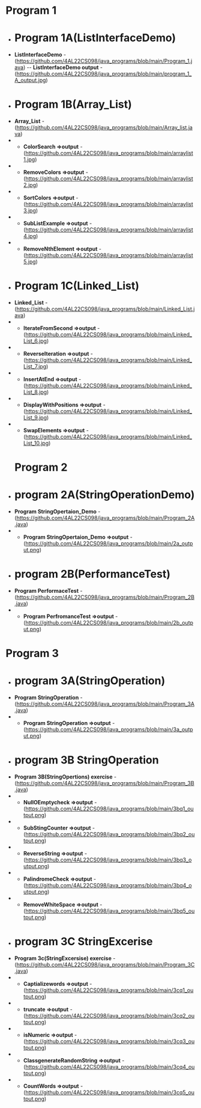 
 # Program 1 
- # Program 1A(ListInterfaceDemo)
- **ListInterfaceDemo** - (https://github.com/4AL22CS098/java_programs/blob/main/Program_1.java)
-- **ListInterfaceDemo output** - (https://github.com/4AL22CS098/java_programs/blob/main/program_1_A_output.jpg)
- # Program 1B(Array_List)
- **Array_List** - (https://github.com/4AL22CS098/java_programs/blob/main/Array_list.java)
- -  **ColorSearch  =>output** - (https://github.com/4AL22CS098/java_programs/blob/main/arraylist1.jpg)
- - **RemoveColors =>output** - (https://github.com/4AL22CS098/java_programs/blob/main/arraylist2.jpg)
- - **SortColors =>output** - (https://github.com/4AL22CS098/java_programs/blob/main/arraylist3.jpg)
- - **SubListExample =>output** - (https://github.com/4AL22CS098/java_programs/blob/main/arraylist4.jpg)
- - **RemoveNthElement =>output** - (https://github.com/4AL22CS098/java_programs/blob/main/arraylist5.jpg)
-  # Program 1C(Linked_List)
-  **Linked_List** -(https://github.com/4AL22CS098/java_programs/blob/main/Linked_List.java)
- - **IterateFromSecond =>output** - (https://github.com/4AL22CS098/java_programs/blob/main/Linked_List_6.jpg)
- - **ReverseIteration =>output** - (https://github.com/4AL22CS098/java_programs/blob/main/Linked_List_7.jpg)
- - **InsertAtEnd =>output** - (https://github.com/4AL22CS098/java_programs/blob/main/Linked_List_8.jpg)
- - **DisplayWithPositions =>output** - (https://github.com/4AL22CS098/java_programs/blob/main/Linked_List_9.jpg)
- - **SwapElements =>output** - (https://github.com/4AL22CS098/java_programs/blob/main/Linked_List_10.jpg)
  # Program 2
- # program 2A(StringOperationDemo)
- **Program StringOpertaion_Demo** -(https://github.com/4AL22CS098/java_programs/blob/main/Program_2A.java)
- - **Program StringOpertaion_Demo =>output** -(https://github.com/4AL22CS098/java_programs/blob/main/2a_output.png)
-  # program 2B(PerformanceTest)
- **Program PerformaceTest** -(https://github.com/4AL22CS098/java_programs/blob/main/Program_2B.java)
- - **Program PerfromanceTest =>output** -(https://github.com/4AL22CS098/java_programs/blob/main/2b_output.png)
 # Program 3
- # program 3A(StringOperation)
- **Program StringOperation** -(https://github.com/4AL22CS098/java_programs/blob/main/Program_3A.java)
- - **Program StringOperation =>output** -(https://github.com/4AL22CS098/java_programs/blob/main/3a_output.png)
- # program 3B StringOperation
-  **Program 3B(StringOpertions) exercise** -(https://github.com/4AL22CS098/java_programs/blob/main/Program_3B.java)
- - **NullOEmptycheck =>output** -(https://github.com/4AL22CS098/java_programs/blob/main/3bq1_output.png)
- - **SubStingCounter =>output** -(https://github.com/4AL22CS098/java_programs/blob/main/3bq2_output.png)
- - **ReverseString =>output** -(https://github.com/4AL22CS098/java_programs/blob/main/3bq3_output.png)
- - **PalindromeCheck =>output** -(https://github.com/4AL22CS098/java_programs/blob/main/3bq4_output.png)
- - **RemoveWhiteSpace =>output** -(https://github.com/4AL22CS098/java_programs/blob/main/3bq5_output.png)
-  # program 3C StringExcerise
-  **Program 3c(StringExcersise) exercise** -(https://github.com/4AL22CS098/java_programs/blob/main/Program_3C.java)
- - **Captializewords =>output** -(https://github.com/4AL22CS098/java_programs/blob/main/3cq1_output.png)
- - **truncate =>output** -(https://github.com/4AL22CS098/java_programs/blob/main/3cq2_output.png)
- - **isNumeric =>output** -(https://github.com/4AL22CS098/java_programs/blob/main/3cq3_output.png)
- - **ClassgenerateRandomString =>output** -(https://github.com/4AL22CS098/java_programs/blob/main/3cq4_output.png)
- - **CountWords =>output** -(https://github.com/4AL22CS098/java_programs/blob/main/3cq5_output.png)

